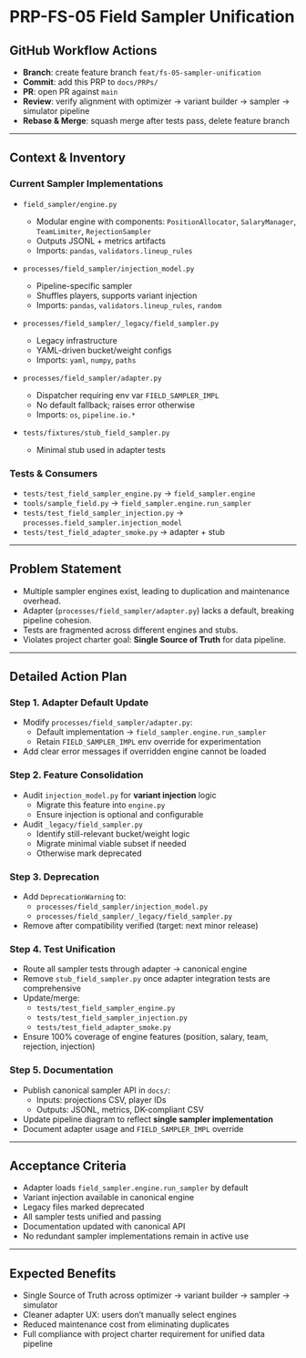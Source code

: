 # PRP-FS-05 Field Sampler Unification

## GitHub Workflow Actions
- **Branch**: create feature branch `feat/fs-05-sampler-unification`
- **Commit**: add this PRP to `docs/PRPs/`
- **PR**: open PR against `main`
- **Review**: verify alignment with optimizer → variant builder → sampler → simulator pipeline
- **Rebase & Merge**: squash merge after tests pass, delete feature branch

---

## Context & Inventory

### Current Sampler Implementations
- `field_sampler/engine.py`
  - Modular engine with components: `PositionAllocator`, `SalaryManager`, `TeamLimiter`, `RejectionSampler`
  - Outputs JSONL + metrics artifacts
  - Imports: `pandas`, `validators.lineup_rules`

- `processes/field_sampler/injection_model.py`
  - Pipeline-specific sampler
  - Shuffles players, supports variant injection
  - Imports: `pandas`, `validators.lineup_rules`, `random`

- `processes/field_sampler/_legacy/field_sampler.py`
  - Legacy infrastructure
  - YAML-driven bucket/weight configs
  - Imports: `yaml`, `numpy`, `paths`

- `processes/field_sampler/adapter.py`
  - Dispatcher requiring env var `FIELD_SAMPLER_IMPL`
  - No default fallback; raises error otherwise
  - Imports: `os`, `pipeline.io.*`

- `tests/fixtures/stub_field_sampler.py`
  - Minimal stub used in adapter tests

### Tests & Consumers
- `tests/test_field_sampler_engine.py` → `field_sampler.engine`
- `tools/sample_field.py` → `field_sampler.engine.run_sampler`
- `tests/test_field_sampler_injection.py` → `processes.field_sampler.injection_model`
- `tests/test_field_adapter_smoke.py` → adapter + stub

---

## Problem Statement
- Multiple sampler engines exist, leading to duplication and maintenance overhead.
- Adapter (`processes/field_sampler/adapter.py`) lacks a default, breaking pipeline cohesion.
- Tests are fragmented across different engines and stubs.
- Violates project charter goal: **Single Source of Truth** for data pipeline.

---

## Detailed Action Plan

### Step 1. Adapter Default Update
- Modify `processes/field_sampler/adapter.py`:
  - Default implementation → `field_sampler.engine.run_sampler`
  - Retain `FIELD_SAMPLER_IMPL` env override for experimentation
- Add clear error messages if overridden engine cannot be loaded

### Step 2. Feature Consolidation
- Audit `injection_model.py` for **variant injection** logic
  - Migrate this feature into `engine.py`
  - Ensure injection is optional and configurable
- Audit `_legacy/field_sampler.py`
  - Identify still-relevant bucket/weight logic
  - Migrate minimal viable subset if needed
  - Otherwise mark deprecated

### Step 3. Deprecation
- Add `DeprecationWarning` to:
  - `processes/field_sampler/injection_model.py`
  - `processes/field_sampler/_legacy/field_sampler.py`
- Remove after compatibility verified (target: next minor release)

### Step 4. Test Unification
- Route all sampler tests through adapter → canonical engine
- Remove `stub_field_sampler.py` once adapter integration tests are comprehensive
- Update/merge:
  - `tests/test_field_sampler_engine.py`
  - `tests/test_field_sampler_injection.py`
  - `tests/test_field_adapter_smoke.py`
- Ensure 100% coverage of engine features (position, salary, team, rejection, injection)

### Step 5. Documentation
- Publish canonical sampler API in `docs/`:
  - Inputs: projections CSV, player IDs
  - Outputs: JSONL, metrics, DK-compliant CSV
- Update pipeline diagram to reflect **single sampler implementation**
- Document adapter usage and `FIELD_SAMPLER_IMPL` override

---

## Acceptance Criteria
- Adapter loads `field_sampler.engine.run_sampler` by default
- Variant injection available in canonical engine
- Legacy files marked deprecated
- All sampler tests unified and passing
- Documentation updated with canonical API
- No redundant sampler implementations remain in active use

---

## Expected Benefits
- Single Source of Truth across optimizer → variant builder → sampler → simulator
- Cleaner adapter UX: users don’t manually select engines
- Reduced maintenance cost from eliminating duplicates
- Full compliance with project charter requirement for unified data pipeline
